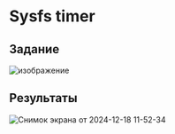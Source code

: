# Sysfs timer
## Задание
![изображение](https://github.com/user-attachments/assets/bf149460-58fe-45d2-af57-03620d0e21d1)
## Результаты
![Снимок экрана от 2024-12-18 11-52-34](https://github.com/user-attachments/assets/75fc5c27-db2d-48ab-b2b9-b727dadf852f)

